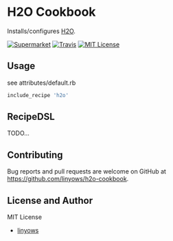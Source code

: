 H2O Cookbook
============

Installs/configures [H2O][h2o].

[![Supermarket](https://img.shields.io/cookbook/v/h2o.svg?style=flat-square)][supermarket]
[![Travis](https://img.shields.io/travis/linyows/h2o-cookbook.svg?style=flat-square)][travis]
[![MIT License](http://img.shields.io/badge/license-MIT-blue.svg?style=flat-square)][license]

[h2o]: https://github.com/h2o/h2o
[travis]: https://travis-ci.org/linyows/h2o-cookbook
[supermarket]: https://supermarket.chef.io/cookbooks/h2o
[license]: https://github.com/linyows/h2o-cookbook/blob/master/LICENSE

Usage
-----

see attributes/default.rb

```ruby
include_recipe 'h2o'
```

RecipeDSL
---------

TODO...

Contributing
------------

Bug reports and pull requests are welcome on GitHub at https://github.com/linyows/h2o-cookbook.

License and Author
------------------

MIT License

- [linyows][linyows]

[linyows]: https://github.com/linyows

